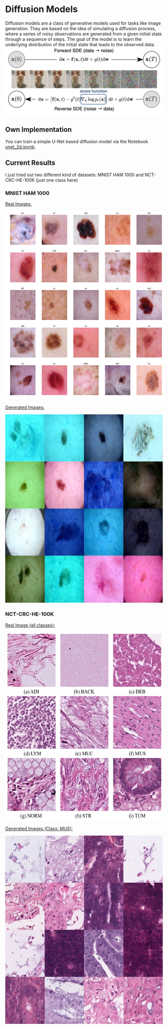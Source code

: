 # Diffusion Models
Diffusion models are a class of generative models used for tasks like image generation. They are based on the idea of simulating a diffusion process, where a series of noisy observations are generated from a given initial state through a sequence of steps. The goal of the model is to learn the underlying distribution of the initial state that leads to the observed data.
![Diffusion Process](../data/images/diffusion.png)

## Own Implementation
You can train a simple U-Net based diffusion model via the Notebook [unet_2d.ipynb](unet_2d.ipynb).

## Current Results
I just tried out two different kind of datasets: MNIST HAM 1000 and NCT-CRC-HE-100K (just one class here)

### MNIST HAM 1000
<u>Real Images:</u>

<p align="center">
<img width="600" height="600" src="../data/images/ham_10000_real.png">
</p>

<u>Generated Images:</u>

<p align="center">
<img width="600" height="600" src="../data/images/0199.png">
</p>

### NCT-CRC-HE-100K
<u>Real Image (all classes):</u>

<p align="center">
<img width="600" height="600" src="../data/images/NCT-CRC-HE-100K_examples.png">
</p>

<u>Generated Images (Class: MUS):</u>

<p align="center">
<img width="600" height="600" src="../data/images/0049.png">
</p>